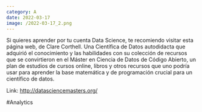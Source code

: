 ```yaml
--- 
category: A 
date: 2022-03-17 
image: /2022-03-17_2.png 
--- 
```


Si quieres aprender por tu cuenta Data Science, te recomiendo visitar esta página web, de Clare Corthell. Una Científica de Datos autodidacta que adquirió el conocimiento y las habilidades con su colección de recursos que se convirtieron en el Máster en Ciencia de Datos de Código Abierto, un plan de estudios de cursos online, libros y otros recursos que uno podría usar para aprender la base matemática y de programación crucial para un científico de datos. 

Link: http://datasciencemasters.org/

#Analytics